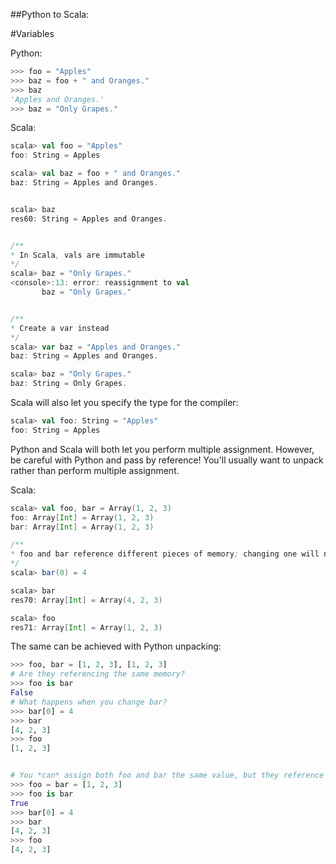 ##Python to Scala: 

#Variables

Python: 
```python
>>> foo = "Apples"
>>> baz = foo + " and Oranges."
>>> baz
'Apples and Oranges.'
>>> baz = "Only Grapes."
```


Scala:
```scala
scala> val foo = "Apples"
foo: String = Apples

scala> val baz = foo + " and Oranges."
baz: String = Apples and Oranges.


scala> baz
res60: String = Apples and Oranges.


/**
* In Scala, vals are immutable
*/
scala> baz = "Only Grapes."
<console>:13: error: reassignment to val
       baz = "Only Grapes."


/**
* Create a var instead
*/
scala> var baz = "Apples and Oranges."
baz: String = Apples and Oranges.

scala> baz = "Only Grapes."
baz: String = Only Grapes.
```

Scala will also let you specify the type for the compiler: 

```scala
scala> val foo: String = "Apples"
foo: String = Apples
```

Python and Scala will both let you perform multiple assignment. However, be careful with Python and pass by reference! You'll usually want to unpack rather than perform multiple assignment. 

Scala: 
```scala
scala> val foo, bar = Array(1, 2, 3)
foo: Array[Int] = Array(1, 2, 3)
bar: Array[Int] = Array(1, 2, 3)

/**
* foo and bar reference different pieces of memory; changing one will not change the other. 
*/
scala> bar(0) = 4

scala> bar
res70: Array[Int] = Array(4, 2, 3)

scala> foo
res71: Array[Int] = Array(1, 2, 3)
```

The same can be achieved with Python unpacking: 
```python
>>> foo, bar = [1, 2, 3], [1, 2, 3]
# Are they referencing the same memory?
>>> foo is bar
False
# What happens when you change bar?
>>> bar[0] = 4
>>> bar
[4, 2, 3]
>>> foo
[1, 2, 3]


# You *can* assign both foo and bar the same value, but they reference the same memory!
>>> foo = bar = [1, 2, 3]
>>> foo is bar
True
>>> bar[0] = 4
>>> bar
[4, 2, 3]
>>> foo
[4, 2, 3]
```
